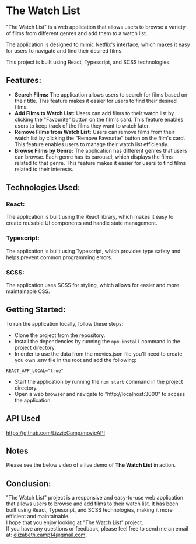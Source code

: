 # The Watch List

"The Watch List" is a web application that allows users to browse a variety of films from different genres and add them to a watch list.

 The application is designed to mimic Netflix's interface, which makes it easy for users to navigate and find their desired films.
 
  This project is built using React, Typescript, and SCSS technologies.

## Features:

* **Search Films:** The application allows users to search for films based on their title. This feature makes it easier for users to find their desired films.
* **Add Films to Watch List:** Users can add films to their watch list by clicking the "Favourite" button on the film's card. This feature enables users to keep track of the films they want to watch later.
* **Remove Films from Watch List:** Users can remove films from their watch list by clicking the "Remove Favourite" button on the film's card. This feature enables users to manage their watch list efficiently.
* **Browse Films by Genre:** The application has different genres that users can browse. Each genre has its carousel, which displays the films related to that genre. This feature makes it easier for users to find films related to their interests.


## Technologies Used:

 ### React:
 The application is built using the React library, which makes it easy to create reusable UI components and handle state management.
 ### Typescript: 
 The application is built using Typescript, which provides type safety and helps prevent common programming errors.
### SCSS: 
The application uses SCSS for styling, which allows for easier and more maintainable CSS.


## Getting Started:
To run the application locally, follow these steps:
* Clone the project from the repository.
* Install the dependencies by running the `npm install` command in the project directory.
* In order to use the data from the movies.json file you'll need to create you own .env file in the root and add the following: 
```
REACT_APP_LOCAL="true"
```
* Start the application by running the `npm start` command in the project directory.
* Open a web browser and navigate to "http://localhost:3000" to access the application.

## API Used

https://github.com/LizzieCamp/movieAPI


## Notes

Please see the below video of a live demo of **The Watch List** in action.



## Conclusion:
"The Watch List" project is a responsive and easy-to-use web application that allows users to browse and add films to their watch list. It has been built using React, Typescript, and SCSS technologies, making it more efficient and maintainable. \
I hope that you enjoy looking at "The Watch List" project. \
If you have any questions or feedback, please feel free to send me an email at: elizabeth.camp14@gmail.com.

